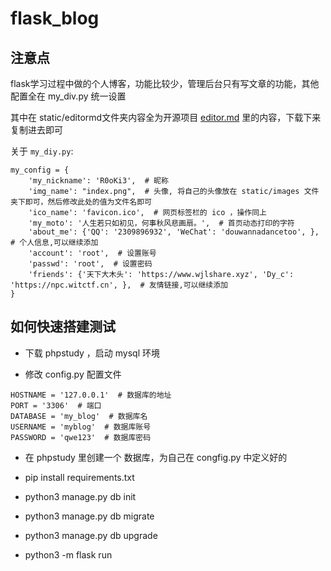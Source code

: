 # flask_blog

## 注意点
flask学习过程中做的个人博客，功能比较少，管理后台只有写文章的功能，其他配置全在 my_div.py 统一设置

其中在 static/editormd文件夹内容全为开源项目 [editor.md](https://github.com/pandao/editor.md ) 里的内容，下载下来复制进去即可

关于 `my_diy.py`:
```
my_config = {
    'my_nickname': 'R0oKi3',  # 昵称
    'img_name': "index.png",  # 头像, 将自己的头像放在 static/images 文件夹下即可，然后修改此处的值为文件名即可
    'ico_name': 'favicon.ico',  # 网页标签栏的 ico ，操作同上
    'my_moto': '人生若只如初见，何事秋风悲画扇。',  # 首页动态打印的字符
    'about_me': {'QQ': '2309896932', 'WeChat': 'douwannadancetoo', },  # 个人信息,可以继续添加
    'account': 'root',  # 设置账号
    'passwd': 'root',  # 设置密码
    'friends': {'天下大木头': 'https://www.wjlshare.xyz', 'Dy_c': 'https://npc.witctf.cn', },  # 友情链接,可以继续添加
}
```

## 如何快速搭建测试
* 下载 phpstudy ，启动 mysql 环境

* 修改 config.py 配置文件
```
HOSTNAME = '127.0.0.1'  # 数据库的地址
PORT = '3306'  # 端口
DATABASE = 'my_blog'  # 数据库名
USERNAME = 'myblog'  # 数据库账号
PASSWORD = 'qwe123'  # 数据库密码
```

* 在 phpstudy 里创建一个 数据库，为自己在 congfig.py 中定义好的

* pip install requirements.txt

* python3 manage.py db init

* python3 manage.py db migrate

* python3 manage.py db upgrade

* python3 -m flask run
